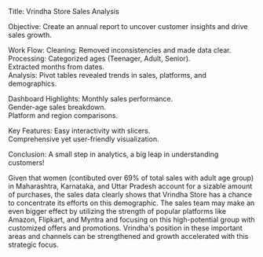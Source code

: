 Title: 
  Vrindha Store Sales Analysis  

Objective: 
  Create an annual report to uncover customer insights and drive sales growth.  

Work Flow: 
  Cleaning:
    Removed inconsistencies and made data clear.  
  Processing:
    Categorized ages (Teenager, Adult, Senior).  
    Extracted months from dates.  
  Analysis:
    Pivot tables revealed trends in sales, platforms, and demographics.  

Dashboard Highlights:
  Monthly sales performance.  
  Gender-age sales breakdown.  
  Platform and region comparisons.  

Key Features:
  Easy interactivity with slicers.  
  Comprehensive yet user-friendly visualization.  

Conclusion: 
  A small step in analytics, a big leap in understanding customers!  

  Given that women (contibuted over 69% of total sales with adult age group)  in Maharashtra, Karnataka, 
  and Uttar Pradesh account for a sizable amount of purchases, the sales data clearly shows that Vrindha Store has a chance to concentrate its efforts on this demographic. 
  The sales team may make an even bigger effect by utilizing the strength of popular platforms like Amazon, Flipkart, and Myntra and focusing on this high-potential group with
  customized offers and promotions. Vrindha's position in these important areas and channels can be strengthened and growth accelerated with this strategic focus.


